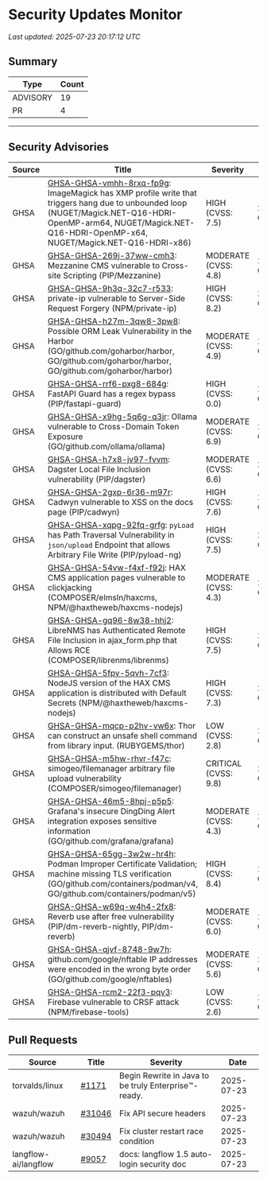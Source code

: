 # Security Updates Monitor

*Last updated: 2025-07-23 20:17:12 UTC*

## Summary
| Type | Count |
|------|-------|
| ADVISORY | 19 |
| PR | 4 |

---

## Security Advisories

| Source | Title | Severity | Date |
|--------|-------|----------|------|
| GHSA | [GHSA-GHSA-vmhh-8rxq-fp9g](https://github.com/advisories/GHSA-vmhh-8rxq-fp9g): ImageMagick has XMP profile write that triggers hang due to unbounded loop (NUGET/Magick.NET-Q16-HDRI-OpenMP-arm64, NUGET/Magick.NET-Q16-HDRI-OpenMP-x64, NUGET/Magick.NET-Q16-HDRI-x86) | HIGH (CVSS: 7.5) | 2025-07-23 |
| GHSA | [GHSA-GHSA-269j-37ww-cmh3](https://github.com/advisories/GHSA-269j-37ww-cmh3): Mezzanine CMS vulnerable to Cross-site Scripting (PIP/Mezzanine) | MODERATE (CVSS: 4.8) | 2025-07-23 |
| GHSA | [GHSA-GHSA-9h3q-32c7-r533](https://github.com/advisories/GHSA-9h3q-32c7-r533): private-ip vulnerable to Server-Side Request Forgery (NPM/private-ip) | HIGH (CVSS: 8.2) | 2025-07-23 |
| GHSA | [GHSA-GHSA-h27m-3qw8-3pw8](https://github.com/advisories/GHSA-h27m-3qw8-3pw8): Possible ORM Leak Vulnerability in the Harbor (GO/github.com/goharbor/harbor, GO/github.com/goharbor/harbor, GO/github.com/goharbor/harbor) | MODERATE (CVSS: 4.9) | 2025-07-23 |
| GHSA | [GHSA-GHSA-rrf6-pxg8-684g](https://github.com/advisories/GHSA-rrf6-pxg8-684g): FastAPI Guard has a regex bypass (PIP/fastapi-guard) | HIGH (CVSS: 0.0) | 2025-07-23 |
| GHSA | [GHSA-GHSA-x9hg-5q6g-q3jr](https://github.com/advisories/GHSA-x9hg-5q6g-q3jr): Ollama vulnerable to Cross-Domain Token Exposure (GO/github.com/ollama/ollama) | MODERATE (CVSS: 6.9) | 2025-07-22 |
| GHSA | [GHSA-GHSA-h7x8-jv97-fvvm](https://github.com/advisories/GHSA-h7x8-jv97-fvvm): Dagster Local File Inclusion vulnerability (PIP/dagster) | MODERATE (CVSS: 6.6) | 2025-07-22 |
| GHSA | [GHSA-GHSA-2gxp-6r36-m97r](https://github.com/advisories/GHSA-2gxp-6r36-m97r): Cadwyn vulnerable to XSS on the docs page (PIP/cadwyn) | HIGH (CVSS: 7.6) | 2025-07-21 |
| GHSA | [GHSA-GHSA-xqpg-92fq-grfg](https://github.com/advisories/GHSA-xqpg-92fq-grfg): `pyLoad` has Path Traversal Vulnerability in `json/upload` Endpoint that allows Arbitrary File Write (PIP/pyload-ng) | HIGH (CVSS: 7.5) | 2025-07-21 |
| GHSA | [GHSA-GHSA-54vw-f4xf-f92j](https://github.com/advisories/GHSA-54vw-f4xf-f92j): HAX CMS application pages vulnerable to clickjacking (COMPOSER/elmsln/haxcms, NPM/@haxtheweb/haxcms-nodejs) | MODERATE (CVSS: 4.3) | 2025-07-21 |
| GHSA | [GHSA-GHSA-gq96-8w38-hhj2](https://github.com/advisories/GHSA-gq96-8w38-hhj2): LibreNMS has Authenticated Remote File Inclusion in ajax_form.php that Allows RCE (COMPOSER/librenms/librenms) | HIGH (CVSS: 7.5) | 2025-07-21 |
| GHSA | [GHSA-GHSA-5fpv-5qvh-7cf3](https://github.com/advisories/GHSA-5fpv-5qvh-7cf3): NodeJS version of the HAX CMS application is distributed with Default Secrets (NPM/@haxtheweb/haxcms-nodejs) | HIGH (CVSS: 7.3) | 2025-07-21 |
| GHSA | [GHSA-GHSA-mqcp-p2hv-vw6x](https://github.com/advisories/GHSA-mqcp-p2hv-vw6x): Thor can construct an unsafe shell command from library input. (RUBYGEMS/thor) | LOW (CVSS: 2.8) | 2025-07-20 |
| GHSA | [GHSA-GHSA-m5hw-rhvr-f47c](https://github.com/advisories/GHSA-m5hw-rhvr-f47c): simogeo/filemanager arbitrary file upload vulnerability (COMPOSER/simogeo/filemanager) | CRITICAL (CVSS: 9.8) | 2025-07-18 |
| GHSA | [GHSA-GHSA-46m5-8hpj-p5p5](https://github.com/advisories/GHSA-46m5-8hpj-p5p5): Grafana's insecure DingDing Alert integration exposes sensitive information (GO/github.com/grafana/grafana) | MODERATE (CVSS: 4.3) | 2025-07-17 |
| GHSA | [GHSA-GHSA-65gg-3w2w-hr4h](https://github.com/advisories/GHSA-65gg-3w2w-hr4h): Podman Improper Certificate Validation; machine missing TLS verification (GO/github.com/containers/podman/v4, GO/github.com/containers/podman/v5) | HIGH (CVSS: 8.4) | 2025-06-25 |
| GHSA | [GHSA-GHSA-w69q-w4h4-2fx8](https://github.com/advisories/GHSA-w69q-w4h4-2fx8): Reverb use after free vulnerability (PIP/dm-reverb-nightly, PIP/dm-reverb) | MODERATE (CVSS: 6.0) | 2024-09-19 |
| GHSA | [GHSA-GHSA-qjvf-8748-9w7h](https://github.com/advisories/GHSA-qjvf-8748-9w7h): github.com/google/nftable IP addresses were encoded in the wrong byte order (GO/github.com/google/nftables) | MODERATE (CVSS: 5.6) | 2024-07-04 |
| GHSA | [GHSA-GHSA-rcm2-22f3-pqv3](https://github.com/advisories/GHSA-rcm2-22f3-pqv3): Firebase vulnerable to CRSF attack (NPM/firebase-tools) | LOW (CVSS: 2.6) | 2024-05-02 |

## Pull Requests

| Source | Title | Severity | Date |
|--------|-------|----------|------|
| torvalds/linux | [#1171](https://github.com/torvalds/linux/pull/1171) | Begin Rewrite in Java to be truly Enterprise:tm:-ready. | 2025-07-23 |
| wazuh/wazuh | [#31046](https://github.com/wazuh/wazuh/pull/31046) | Fix API secure headers | 2025-07-23 |
| wazuh/wazuh | [#30494](https://github.com/wazuh/wazuh/pull/30494) | Fix cluster restart race condition | 2025-07-23 |
| langflow-ai/langflow | [#9057](https://github.com/langflow-ai/langflow/pull/9057) | docs: langflow 1.5 auto-login security doc | 2025-07-23 |

